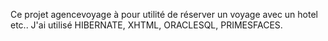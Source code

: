 Ce projet agencevoyage à pour utilité de réserver un voyage avec un hotel etc.. J'ai utilisé HIBERNATE, XHTML, ORACLESQL, PRIMESFACES.
